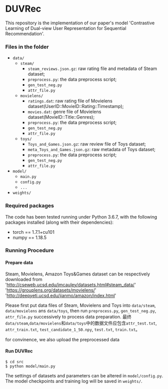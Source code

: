 
# DUVRec

This repository is the implementation of our paper's model 'Contrastive Learning of Dual-view User Representation for Sequential Recommendation'.

### Files in the folder

- `data/`
  - `steam/`
    - `steam_reviews.json.gz`: raw rating file and metadata of Steam dataset;
    - `preprocess.py`: the data preprocess script;
    - `gen_test_neg.py`
    - `attr_file.py`
  - `movielens/`
    - `ratings.dat`: raw rating file of Movielens dataset(UserID::MovieID::Rating::Timestamp);
    - `movies.dat`: genre file of Movielens dataset(MovieID::Title::Genres);
    - `preprocess.py`: the data preprocess script;
    - `gen_test_neg.py`
    - `attr_file.py`
  - `toys/`
    - `Toys_and_Games.json.gz`: raw review file of Toys dataset;
    - `meta_Toys_and_Games.json.gz`: raw metadata of Toys dataset;
    - `preprocess.py`: the data preprocess script;
    - `gen_test_neg.py`
    - `attr_file.py`
- `model/`
  - `main.py`
  - `config.py`
  - `...`
- `weights/`


### Required packages
The code has been tested running under Python 3.6.7, with the following packages installed (along with their dependencies):
- torch == 1.7.1+cu101
- numpy == 1.18.5

### Running Procedure

#### Prepare data
Steam, Movielens, Amazon Toys&Games dataset can be respectively downloaded from 
'http://cseweb.ucsd.edu/jmcauley/datasets.html#steam_data/'
'https://grouplens.org/datasets/movielens/'
'http://deepyeti.ucsd.edu/jianmo/amazon/index.html'

Please first put data files of Steam, Movielens and Toys into `data/steam`, `data/movielens` ans `data/toys`, then run `preprocess.py`, `gen_test_neg.py`, `attr_file.py` successively to process data preparation. 最终`data/steam`,`data/movielens`和`data/toys`中的数据文件应包含`attr_test.txt`, `attr_train.txt`, `test_candidate_1_50.npy`, `test.txt`, `train.txt`。

for convinence, we also upload the preprocessed data

#### Run DUVRec
```
$ cd src
$ python model/main.py
```
The settings of datasets and parameters can be altered in `model/config.py`. 
The model checkpoints and training log will be saved in `weights/`.


